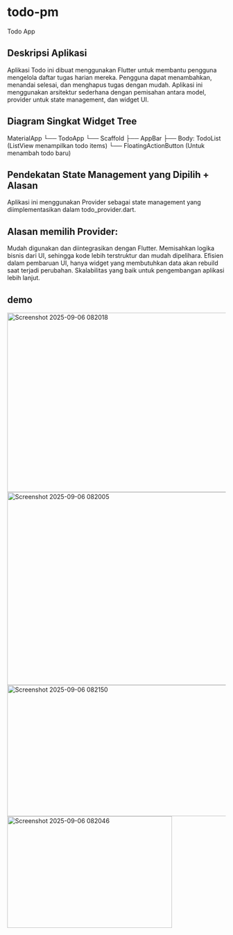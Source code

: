 # todo-pm

Todo App
## Deskripsi Aplikasi
Aplikasi Todo ini dibuat menggunakan Flutter untuk membantu pengguna mengelola daftar tugas harian mereka. Pengguna dapat menambahkan, menandai selesai, dan menghapus tugas dengan mudah. Aplikasi ini menggunakan arsitektur sederhana dengan pemisahan antara model, provider untuk state management, dan widget UI.

## Diagram Singkat Widget Tree
MaterialApp
 └── TodoApp
      └── Scaffold
           ├── AppBar
           ├── Body: TodoList (ListView menampilkan todo items)
           └── FloatingActionButton (Untuk menambah todo baru)

## Pendekatan State Management yang Dipilih + Alasan
Aplikasi ini menggunakan Provider sebagai state management yang diimplementasikan dalam todo_provider.dart.

## Alasan memilih Provider:
Mudah digunakan dan diintegrasikan dengan Flutter.
Memisahkan logika bisnis dari UI, sehingga kode lebih terstruktur dan mudah dipelihara.
Efisien dalam pembaruan UI, hanya widget yang membutuhkan data akan rebuild saat terjadi perubahan.
Skalabilitas yang baik untuk pengembangan aplikasi lebih lanjut.

## demo
<img width="758" height="413" alt="Screenshot 2025-09-06 082018" src="https://github.com/user-attachments/assets/09afc421-4545-493b-bef9-9aad0d21311c" />
<img width="952" height="444" alt="Screenshot 2025-09-06 082005" src="https://github.com/user-attachments/assets/171859d9-1884-4cc2-b07d-fff807d7e383" />
<img width="945" height="302" alt="Screenshot 2025-09-06 082150" src="https://github.com/user-attachments/assets/03168c58-8535-43a2-ac44-8132b8824844" />
<img width="380" height="257" alt="Screenshot 2025-09-06 082046" src="https://github.com/user-attachments/assets/c636f1fd-d2b6-4f02-b997-1512bd889d39" />


